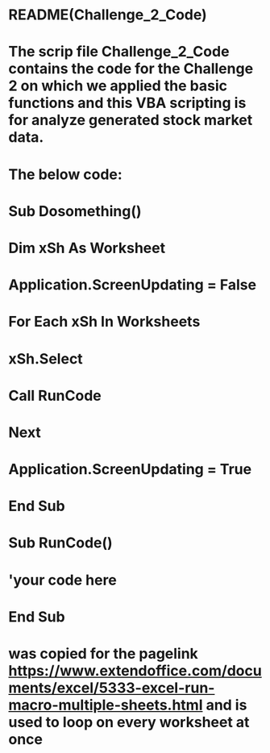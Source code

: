 # README(Challenge_2_Code)
# The scrip file Challenge_2_Code contains the code for the Challenge 2 on which we applied the basic functions and this VBA scripting is for analyze generated stock market data. 
# The below code:
# Sub Dosomething()
#   Dim xSh As Worksheet
#    Application.ScreenUpdating = False
#    For Each xSh In Worksheets
#       xSh.Select
#       Call RunCode
#    Next
#    Application.ScreenUpdating = True
# End Sub
# Sub RunCode()
#    'your code here
# End Sub

# was copied for the pagelink https://www.extendoffice.com/documents/excel/5333-excel-run-macro-multiple-sheets.html and is used to loop on every worksheet at once  
